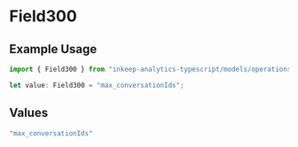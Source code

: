 # Field300

## Example Usage

```typescript
import { Field300 } from "inkeep-analytics-typescript/models/operations";

let value: Field300 = "max_conversationIds";
```

## Values

```typescript
"max_conversationIds"
```